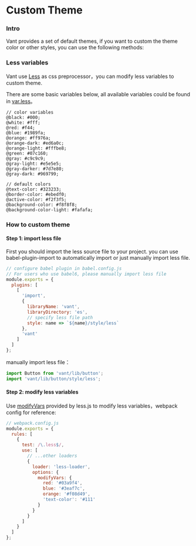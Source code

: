 # Custom Theme

### Intro

Vant provides a set of default themes, if you want to custom the theme color or other styles, you can use the following methods:

### Less variables

Vant use [Less](http://lesscss.org/) as css preprocessor，you can modify less variables to custom theme.

There are some basic variables below, all available variables could be found in [var.less](https://github.com/youzan/vant/blob/dev/packages/style/var.less)。

```less
// color variables
@black: #000;
@white: #fff;
@red: #f44;
@blue: #1989fa;
@orange: #ff976a;
@orange-dark: #ed6a0c;
@orange-light: #fffbe8;
@green: #07c160;
@gray: #c9c9c9;
@gray-light: #e5e5e5;
@gray-darker: #7d7e80;
@gray-dark: #969799;

// default colors
@text-color: #323233;
@border-color: #ebedf0;
@active-color: #f2f3f5;
@background-color: #f8f8f8;
@background-color-light: #fafafa;
```

### How to custom theme


#### Step 1: import less file

First you should import the less source file to your project. you can use babel-plugin-import to automatically import or just manually import less file.

```js
// configure babel plugin in babel.config.js
// For users who use babel6, please manually import less file
module.exports = {
  plugins: [
    [
      'import',
      {
        libraryName: 'vant',
        libraryDirectory: 'es',
        // specify less file path
        style: name => `${name}/style/less`
      },
      'vant'
    ]
  ]
};
```

manually import less file：

```js
import Button from 'vant/lib/button';
import 'vant/lib/button/style/less';
```

#### Step 2: modify less variables

Use [modifyVars](http://lesscss.org/usage/#using-less-in-the-browser-modify-variables) provided by less.js to modify less variables，webpack config for reference:

```js
// webpack.config.js
module.exports = {
  rules: [
    {
      test: /\.less$/,
      use: [
        // ...other loaders
        {
          loader: 'less-loader',
          options: {
            modifyVars: {
              red: '#03a9f4',
              blue: '#3eaf7c',
              orange: '#f08d49',
              'text-color': '#111'
            }
          }
        }
      ]
    }
  ]
};
```
